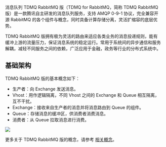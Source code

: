 消息队列 TDMQ RabbitMQ 版（TDMQ for RabbitMQ，简称 TDMQ RabbitMQ 版）是一款腾讯自主研发的消息队列服务，支持 AMQP 0-9-1 协议，完全兼容开源 RabbitMQ 的各个组件与概念，同时具备计算存储分离，灵活扩缩容的底层优势。

TDMQ RabbitMQ 版拥有极为灵活的路由来适应各类业务的消息投递规则，能有缓冲上游的流量压力，保证消息系统的稳定运行。常用于系统间的异步通信和服务解耦，减轻不同服务之间的依赖，广泛应用于金融，政务等行业的分布式系统中。

## 基础架构

 TDMQ RabbitMQ 版的基本概念如下： 

- 生产者：向 Exchange 发送消息。
- Vhost：用作逻辑隔离，不同 Vhost 之间的 Exchange 和 Queue 相互隔离，互不干扰。
- Exchange：接收来自生产者的消息并将消息路由到 Queue 的组件。
- Queue：存储消息的缓冲区，供消费者消费消息。
- 消费者：从 Queue 拉取消息进行消费。

![](https://main.qcloudimg.com/raw/471790c3d912cc882db5d6c10f3ddb5a.svg)

更多关于 TDMQ RabbitMQ 版的概念，请参考 [相关概念](https://cloud.tencent.com/document/product/1495/61825)。 
